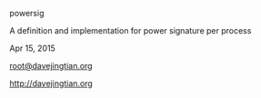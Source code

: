 powersig

A definition and implementation for power signature per process

Apr 15, 2015

root@davejingtian.org

http://davejingtian.org
